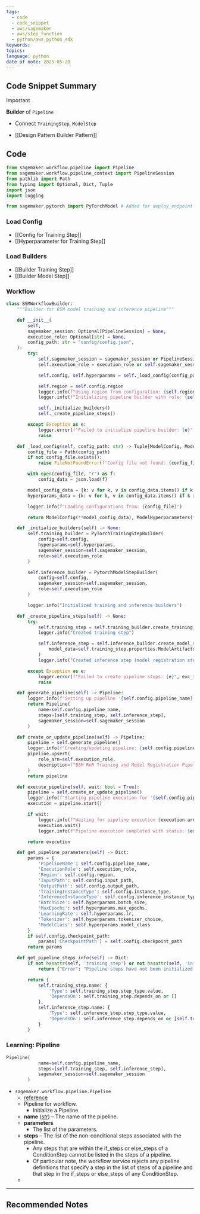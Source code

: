 ```yaml
---
tags:
  - code
  - code_snippet
  - aws/sagemaker
  - aws/step_function
  - python/aws_python_sdk
keywords: 
topics: 
language: python
date of note: 2025-05-20
---
```


## Code Snippet Summary

>[!important]
>**Builder** of `Pipeline`
>- Connect `TrainingStep`, `ModelStep`

- [[Design Pattern Builder Pattern]]

## Code

```python
from sagemaker.workflow.pipeline import Pipeline
from sagemaker.workflow.pipeline_context import PipelineSession
from pathlib import Path
from typing import Optional, Dict, Tuple
import json
import logging

from sagemaker.pytorch import PyTorchModel # Added for deploy_endpoint
```

### Load Config

- [[Config for Training Step]]
- [[Hyperparameter for Training Step]]

### Load Builders

- [[Builder Training Step]]
- [[Builder Model Step]]


### Workflow


```python
class BSMWorkflowBuilder:
    """Builder for BSM model training and inference pipeline"""

    def __init__(
        self,
        sagemaker_session: Optional[PipelineSession] = None,
        execution_role: Optional[str] = None,
        config_path: str = "config/config.json",
    ):
        try:
            self.sagemaker_session = sagemaker_session or PipelineSession()
            self.execution_role = execution_role or self.sagemaker_session.get_caller_identity_arn()

            self.config, self.hyperparams = self._load_config(config_path)

            self.region = self.config.region
            logger.info(f"Using region from configuration: {self.region}")
            logger.info(f"Initializing pipeline builder with role: {self.execution_role}")

            self._initialize_builders()
            self._create_pipeline_steps()

        except Exception as e:
            logger.error(f"Failed to initialize pipeline builder: {e}", exc_info=True)
            raise

    def _load_config(self, config_path: str) -> Tuple[ModelConfig, ModelHyperparameters]:
        config_file = Path(config_path)
        if not config_file.exists():
            raise FileNotFoundError(f"Config file not found: {config_file}")

        with open(config_file, "r") as f:
            config_data = json.load(f)

        model_config_data = {k: v for k, v in config_data.items() if k in ModelConfig.model_fields.keys()}
        hyperparams_data = {k: v for k, v in config_data.items() if k in ModelHyperparameters.model_fields.keys()}

        logger.info(f"Loading configurations from: {config_file}")

        return ModelConfig(**model_config_data), ModelHyperparameters(**hyperparams_data)

    def _initialize_builders(self) -> None:
        self.training_builder = PyTorchTrainingStepBuilder(
            config=self.config,
            hyperparams=self.hyperparams,
            sagemaker_session=self.sagemaker_session,
            role=self.execution_role
        )

        self.inference_builder = PytorchModelStepBuilder(
            config=self.config,
            sagemaker_session=self.sagemaker_session,
            role=self.execution_role
        )

        logger.info("Initialized training and inference builders")

    def _create_pipeline_steps(self) -> None:
        try:
            self.training_step = self.training_builder.create_training_step()
            logger.info("Created training step")

            self.inference_step = self.inference_builder.create_model_step(
                model_data=self.training_step.properties.ModelArtifacts.S3ModelArtifacts
            )
            logger.info("Created inference step (model registration step)")

        except Exception as e:
            logger.error(f"Failed to create pipeline steps: {e}", exc_info=True)
            raise

    def generate_pipeline(self) -> Pipeline:
        logger.info(f"Setting up pipeline '{self.config.pipeline_name}' with steps in region: {self.config.region}")
        return Pipeline(
            name=self.config.pipeline_name,
            steps=[self.training_step, self.inference_step],
            sagemaker_session=self.sagemaker_session
        )

    def create_or_update_pipeline(self) -> Pipeline:
        pipeline = self.generate_pipeline()
        logger.info(f"Creating/updating pipeline: {self.config.pipeline_name}")
        pipeline.upsert(
            role_arn=self.execution_role,
            description=f"BSM RnR Training and Model Registration Pipeline - {self.config.current_date}"
        )
        return pipeline

    def execute_pipeline(self, wait: bool = True):
        pipeline = self.create_or_update_pipeline()
        logger.info(f"Starting pipeline execution for '{self.config.pipeline_name}'")
        execution = pipeline.start()

        if wait:
            logger.info(f"Waiting for pipeline execution {execution.arn} to complete...")
            execution.wait()
            logger.info(f"Pipeline execution completed with status: {execution.describe()['PipelineExecutionStatus']}")

        return execution

    def get_pipeline_parameters(self) -> Dict:
        params = {
            'PipelineName': self.config.pipeline_name,
            'ExecutionRole': self.execution_role,
            'Region': self.config.region,
            'InputPath': self.config.input_path,
            'OutputPath': self.config.output_path,
            'TrainingInstanceType': self.config.instance_type,
            'InferenceInstanceType': self.config.inference_instance_type,
            'BatchSize': self.hyperparams.batch_size,
            'MaxEpochs': self.hyperparams.max_epochs,
            'LearningRate': self.hyperparams.lr,
            'Tokenizer': self.hyperparams.tokenizer_choice,
            'ModelClass': self.hyperparams.model_class
        }
        if self.config.checkpoint_path:
            params['CheckpointPath'] = self.config.checkpoint_path
        return params

    def get_pipeline_steps_info(self) -> Dict:
        if not hasattr(self, 'training_step') or not hasattr(self, 'inference_step'):
            return {"Error": "Pipeline steps have not been initialized yet."}

        return {
            self.training_step.name: {
                'Type': self.training_step.step_type.value,
                'DependsOn': self.training_step.depends_on or []
            },
            self.inference_step.name: {
                'Type': self.inference_step.step_type.value,
                'DependsOn': self.inference_step.depends_on or [self.training_step.name]
            }
        }

```


### Learning: Pipeline

```python
Pipeline(
            name=self.config.pipeline_name,
            steps=[self.training_step, self.inference_step],
            sagemaker_session=self.sagemaker_session
        )
```


- `sagemaker.workflow.pipeline.Pipeline`
	- [reference](https://sagemaker.readthedocs.io/en/stable/workflows/pipelines/sagemaker.workflow.pipelines.html#sagemaker.workflow.pipeline.Pipeline)
	- Pipeline for workflow.
		- Initialize a Pipeline
	- **name** ([_str_](https://docs.python.org/3/library/stdtypes.html#str "(in Python v3.13)")) – The name of the pipeline.
	- **parameters** 
		- The list of the parameters.
	- **steps**  – The list of the non-conditional steps associated with the pipeline. 
		- Any steps that are within the if_steps or else_steps of a ConditionStep cannot be listed in the steps of a pipeline. 
		- Of particular note, the workflow service rejects any pipeline definitions that specify a step in the list of steps of a pipeline and that step in the if_steps or else_steps of any ConditionStep.
	- 





-----------
##  Recommended Notes

